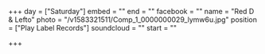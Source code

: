 +++
day = ["Saturday"]
embed = ""
end = ""
facebook = ""
name = "Red D & Lefto"
photo = "/v1583321511/Comp_1_0000000029_lymw6u.jpg"
position = ["Play Label Records"]
soundcloud = ""
start = ""

+++
